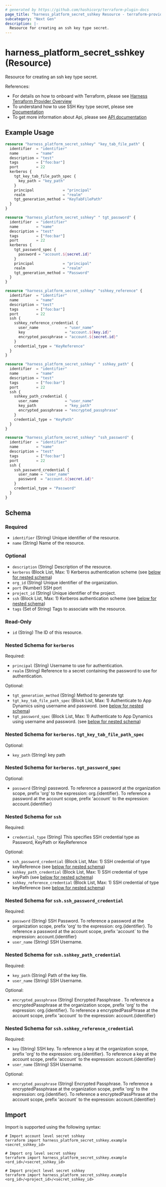 ```yaml
---
# generated by https://github.com/hashicorp/terraform-plugin-docs
page_title: "harness_platform_secret_sshkey Resource - terraform-provider-harness"
subcategory: "Next Gen"
description: |-
  Resource for creating an ssh key type secret.
---
```


# harness_platform_secret_sshkey (Resource)

Resource for creating an ssh key type secret.

References:
- For details on how to onboard with Terraform, please see [Harness Terraform Provider Overview](https://developer.harness.io/docs/platform/automation/terraform/harness-terraform-provider-overview/)
- To understand how to use SSH Key type secret, please see [Documentation](https://developer.harness.io/docs/platform/Secrets/add-use-ssh-secrets)
- To get more information about Api, please see [API documentation](https://apidocs.harness.io/tag/Secrets)
## Example Usage

```terraform
resource "harness_platform_secret_sshkey" "key_tab_file_path" {
  identifier  = "identifier"
  name        = "name"
  description = "test"
  tags        = ["foo:bar"]
  port        = 22
  kerberos {
    tgt_key_tab_file_path_spec {
      key_path = "key_path"
    }
    principal             = "principal"
    realm                 = "realm"
    tgt_generation_method = "KeyTabFilePath"
  }
}

resource "harness_platform_secret_sshkey" " tgt_password" {
  identifier  = "identifier"
  name        = "name"
  description = "test"
  tags        = ["foo:bar"]
  port        = 22
  kerberos {
    tgt_password_spec {
      password = "account.${secret.id}"
    }
    principal             = "principal"
    realm                 = "realm"
    tgt_generation_method = "Password"
  }
}

resource "harness_platform_secret_sshkey" "sshkey_reference" {
  identifier  = "identifier"
  name        = "name"
  description = "test"
  tags        = ["foo:bar"]
  port        = 22
  ssh {
    sshkey_reference_credential {
      user_name            = "user_name"
      key                  = "account.${key.id}"
      encrypted_passphrase = "account.${secret.id}"
    }
    credential_type = "KeyReference"
  }
}

resource "harness_platform_secret_sshkey" " sshkey_path" {
  identifier  = "identifier"
  name        = "name"
  description = "test"
  tags        = ["foo:bar"]
  port        = 22
  ssh {
    sshkey_path_credential {
      user_name            = "user_name"
      key_path             = "key_path"
      encrypted_passphrase = "encrypted_passphrase"
    }
    credential_type = "KeyPath"
  }
}

resource "harness_platform_secret_sshkey" "ssh_password" {
  identifier  = "identifier"
  name        = "name"
  description = "test"
  tags        = ["foo:bar"]
  port        = 22
  ssh {
    ssh_password_credential {
      user_name = "user_name"
      password  = "account.${secret.id}"
    }
    credential_type = "Password"
  }
}
```

<!-- schema generated by tfplugindocs -->
## Schema

### Required

- `identifier` (String) Unique identifier of the resource.
- `name` (String) Name of the resource.

### Optional

- `description` (String) Description of the resource.
- `kerberos` (Block List, Max: 1) Kerberos authentication scheme (see [below for nested schema](#nestedblock--kerberos))
- `org_id` (String) Unique identifier of the organization.
- `port` (Number) SSH port
- `project_id` (String) Unique identifier of the project.
- `ssh` (Block List, Max: 1) Kerberos authentication scheme (see [below for nested schema](#nestedblock--ssh))
- `tags` (Set of String) Tags to associate with the resource.

### Read-Only

- `id` (String) The ID of this resource.

<a id="nestedblock--kerberos"></a>
### Nested Schema for `kerberos`

Required:

- `principal` (String) Username to use for authentication.
- `realm` (String) Reference to a secret containing the password to use for authentication.

Optional:

- `tgt_generation_method` (String) Method to generate tgt
- `tgt_key_tab_file_path_spec` (Block List, Max: 1) Authenticate to App Dynamics using username and password. (see [below for nested schema](#nestedblock--kerberos--tgt_key_tab_file_path_spec))
- `tgt_password_spec` (Block List, Max: 1) Authenticate to App Dynamics using username and password. (see [below for nested schema](#nestedblock--kerberos--tgt_password_spec))

<a id="nestedblock--kerberos--tgt_key_tab_file_path_spec"></a>
### Nested Schema for `kerberos.tgt_key_tab_file_path_spec`

Optional:

- `key_path` (String) key path


<a id="nestedblock--kerberos--tgt_password_spec"></a>
### Nested Schema for `kerberos.tgt_password_spec`

Optional:

- `password` (String) password. To reference a password at the organization scope, prefix 'org' to the expression: org.{identifier}. To reference a password at the account scope, prefix 'account` to the expression: account.{identifier}



<a id="nestedblock--ssh"></a>
### Nested Schema for `ssh`

Required:

- `credential_type` (String) This specifies SSH credential type as Password, KeyPath or KeyReference

Optional:

- `ssh_password_credential` (Block List, Max: 1) SSH credential of type keyReference (see [below for nested schema](#nestedblock--ssh--ssh_password_credential))
- `sshkey_path_credential` (Block List, Max: 1) SSH credential of type keyPath (see [below for nested schema](#nestedblock--ssh--sshkey_path_credential))
- `sshkey_reference_credential` (Block List, Max: 1) SSH credential of type keyReference (see [below for nested schema](#nestedblock--ssh--sshkey_reference_credential))

<a id="nestedblock--ssh--ssh_password_credential"></a>
### Nested Schema for `ssh.ssh_password_credential`

Required:

- `password` (String) SSH Password. To reference a password at the organization scope, prefix 'org' to the expression: org.{identifier}. To reference a password at the account scope, prefix 'account` to the expression: account.{identifier}
- `user_name` (String) SSH Username.


<a id="nestedblock--ssh--sshkey_path_credential"></a>
### Nested Schema for `ssh.sshkey_path_credential`

Required:

- `key_path` (String) Path of the key file.
- `user_name` (String) SSH Username.

Optional:

- `encrypted_passphrase` (String) Encrypted Passphrase . To reference a encryptedPassphrase at the organization scope, prefix 'org' to the expression: org.{identifier}. To reference a encryptedPassPhrase at the account scope, prefix 'account` to the expression: account.{identifier}


<a id="nestedblock--ssh--sshkey_reference_credential"></a>
### Nested Schema for `ssh.sshkey_reference_credential`

Required:

- `key` (String) SSH key. To reference a key at the organization scope, prefix 'org' to the expression: org.{identifier}. To reference a key at the account scope, prefix 'account` to the expression: account.{identifier}
- `user_name` (String) SSH Username.

Optional:

- `encrypted_passphrase` (String) Encrypted Passphrase. To reference a encryptedPassphrase at the organization scope, prefix 'org' to the expression: org.{identifier}. To reference a encryptedPassPhrase at the account scope, prefix 'account` to the expression: account.{identifier}

## Import

Import is supported using the following syntax:

```shell
# Import account level secret sshkey
terraform import harness_platform_secret_sshkey.example <secret_sshkey_id>

# Import org level secret sshkey
terraform import harness_platform_secret_sshkey.example <ord_id>/<secret_sshkey_id>

# Import project level secret sshkey
terraform import harness_platform_secret_sshkey.example <org_id>/<project_id>/<secret_sshkey_id>
```
